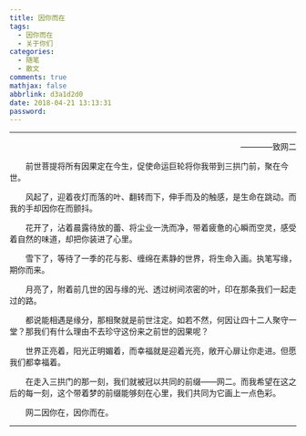 ```yaml
---
title: 因你而在
tags:
  - 因你而在
  - 关于你们
categories:
  - 随笔
  - 散文
comments: true
mathjax: false
abbrlink: d3a1d2d0
date: 2018-04-21 13:13:31
password:
---
```


---


<p style="text-align:right">————致网二</p>

<p style="text-indent:2em">前世菩提将所有因果定在今生，促使命运巨轮将你我带到三拱门前，聚在今世。</p>

<p style="text-indent:2em">风起了，迎着夜灯而落的叶、翻转而下，伸手而及的触感，是生命在跳动。而我的手却因你在而颤抖。</p>

<p style="text-indent:2em">花开了，沾着晨露待放的蕾、将尘业一洗而净，带着疲惫的心瞬而空灵，感受着自然的味道，却把你装进了心里。</p>

<p style="text-indent:2em">雪下了，等待了一季的花与影、缠绵在素静的世界，将生命入画。执笔写缘，期你而来。</p>

<p style="text-indent:2em">月亮了，附着前几世的因与缘的光、透过树间浓密的叶，印在那条我们一起走过的路。</p>

<p style="text-indent:2em">都说能相遇是缘分，那相聚就是前世注定。如若不然，何因让四十二人聚守一堂？那我们有什么理由不去珍守这份来之前世的因果呢？</p>

<p style="text-indent:2em">世界正亮着，阳光正明媚着，而幸福就是迎着光亮，敞开心扉让你走进。但愿我们都幸福着。</p>

<p style="text-indent:2em">在走入三拱门的那一刻，我们就被冠以共同的前缀——网二。而我希望在这之后的每一刻，这个带着梦的前缀能够刻在心里，我们共同为它画上一点色彩。</p>

<p style="text-indent:2em">网二因你在，因你而在。</p>

---
